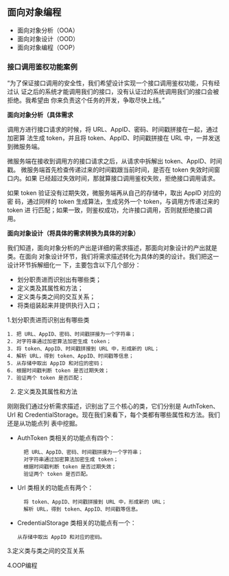 
## 面向对象编程

- 面向对象分析（OOA）
- 面向对象设计（OOD）
- 面向对象编程（OOP）

### 接口调用鉴权功能案例

“为了保证接口调用的安全性，我们希望设计实现一个接口调用鉴权功能，只有经过认
证之后的系统才能调用我们的接口，没有认证过的系统调用我们的接口会被拒绝。我希望由
你来负责这个任务的开发，争取尽快上线。”


**面向对象分析（具体需求**

调用方进行接口请求的时候，将 URL、AppID、密码、时间戳拼接在一起，通过加密算
法生成 token，并且将 token、AppID、时间戳拼接在 URL 中，一并发送到微服务端。

微服务端在接收到调用方的接口请求之后，从请求中拆解出 token、AppID、时间戳。
微服务端首先检查传递过来的时间戳跟当前时间，是否在 token 失效时间窗口内。如果
已经超过失效时间，那就算接口调用鉴权失败，拒绝接口调用请求。

如果 token 验证没有过期失效，微服务端再从自己的存储中，取出 AppID 对应的密
码，通过同样的 token 生成算法，生成另外一个 token，与调用方传递过来的 token 进
行匹配；如果一致，则鉴权成功，允许接口调用，否则就拒绝接口调用。

**面向对象设计（将具体的需求转换为具体的对象）**

我们知道，面向对象分析的产出是详细的需求描述，那面向对象设计的产出就是类。在面向
对象设计环节，我们将需求描述转化为具体的类的设计。我们把这一设计环节拆解细化一
下，主要包含以下几个部分：

- 划分职责进而识别出有哪些类；
- 定义类及其属性和方法；
- 定义类与类之间的交互关系；
- 将类组装起来并提供执行入口；

1.划分职责进而识别出有哪些类

    1. 把 URL、AppID、密码、时间戳拼接为一个字符串；
    2. 对字符串通过加密算法加密生成 token；
    3. 将 token、AppID、时间戳拼接到 URL 中，形成新的 URL；
    4. 解析 URL，得到 token、AppID、时间戳等信息；
    5. 从存储中取出 AppID 和对应的密码；
    6. 根据时间戳判断 token 是否过期失效；
    7. 验证两个 token 是否匹配；
    

2. 定义类及其属性和方法  

刚刚我们通过分析需求描述，识别出了三个核心的类，它们分别是 AuthToken、Url 和
CredentialStorage。现在我们来看下，每个类都有哪些属性和方法。我们还是从功能点列
表中挖掘。
- AuthToken 类相关的功能点有四个：

        把 URL、AppID、密码、时间戳拼接为一个字符串；
        对字符串通过加密算法加密生成 token；
        根据时间戳判断 token 是否过期失效；
        验证两个 token 是否匹配。

- Url 类相关的功能点有两个：

        将 token、AppID、时间戳拼接到 URL 中，形成新的 URL；
        解析 URL，得到 token、AppID、时间戳等信息。
        
 
 - CredentialStorage 类相关的功能点有一个：
 
       从存储中取出 AppID 和对应的密码。

3.定义类与类之间的交互关系


4.OOP编程